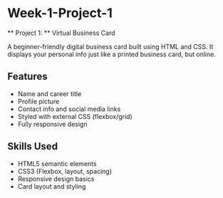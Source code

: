 # Week-1-Project-1

** Project 1: ** Virtual Business Card

A beginner-friendly digital business card built using HTML and CSS. It displays your personal info just like a printed business card, but online.

## Features
- Name and career title
- Profile picture
- Contact info and social media links
- Styled with external CSS (flexbox/grid)
- Fully responsive design

## Skills Used
- HTML5 semantic elements
- CSS3 (Flexbox, layout, spacing)
- Responsive design basics
- Card layout and styling
